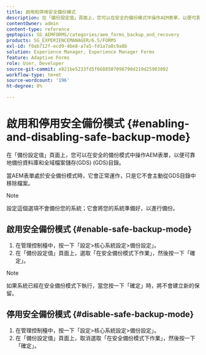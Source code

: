 ```yaml
---
title: 啟用和停用安全備份模式
description: 在「備份設定值」頁面上，您可以在安全的備份模式中操作AEM表單，以便可靠地備份資料庫和全域檔案儲存(GDS) (GDS)目錄。 瞭解如何啟用和停用安全備份模式。
contentOwner: admin
content-type: reference
geptopics: SG_AEMFORMS/categories/aem_forms_backup_and_recovery
products: SG_EXPERIENCEMANAGER/6.5/FORMS
exl-id: f0ab712f-ecd9-4be8-a7a5-fd1a7a8c9a0b
solution: Experience Manager, Experience Manager Forms
feature: Adaptive Forms
role: User, Developer
source-git-commit: e821be5233fd5f6688507096790d219d25903892
workflow-type: tm+mt
source-wordcount: '196'
ht-degree: 0%

---
```


# 啟用和停用安全備份模式 {#enabling-and-disabling-safe-backup-mode}

在「備份設定值」頁面上，您可以在安全的備份模式中操作AEM表單，以便可靠地備份資料庫和全域檔案儲存(GDS) (GDS)目錄。

當AEM表單處於安全備份模式時，它會正常運作，只是它不會主動從GDS目錄中移除檔案。

>[!NOTE]
>
>設定這個選項不會備份您的系統；它會將您的系統準備好，以進行備份。

## 啟用安全備份模式 {#enable-safe-backup-mode}

1. 在管理控制檯中，按一下「設定>核心系統設定>備份設定」。
1. 在「備份設定值」頁面上，選取「在安全備份模式下作業」，然後按一下「確定」。

>[!NOTE]
>
>如果系統已經在安全備份模式下執行，當您按一下「確定」時，將不會建立新的保留。

## 停用安全備份模式 {#disable-safe-backup-mode}

1. 在管理控制檯中，按一下「設定>核心系統設定>備份設定」。
1. 在「備份設定值」頁面上，取消選取「在安全備份模式下作業」，然後按一下「確定」。
